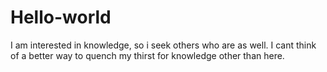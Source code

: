 # Hello-world
I am interested in knowledge, so i seek others who are as well. I cant think of a better way to quench my thirst for knowledge other than here.
